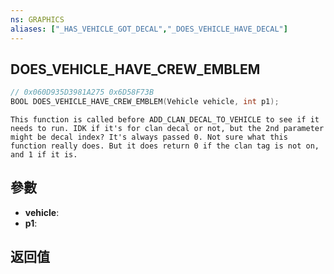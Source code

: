 ```yaml
---
ns: GRAPHICS
aliases: ["_HAS_VEHICLE_GOT_DECAL","_DOES_VEHICLE_HAVE_DECAL"]
---
```

## DOES_VEHICLE_HAVE_CREW_EMBLEM

```c
// 0x060D935D3981A275 0x6D58F73B
BOOL DOES_VEHICLE_HAVE_CREW_EMBLEM(Vehicle vehicle, int p1);
```

```
This function is called before ADD_CLAN_DECAL_TO_VEHICLE to see if it needs to run. IDK if it's for clan decal or not, but the 2nd parameter might be decal index? It's always passed 0. Not sure what this function really does. But it does return 0 if the clan tag is not on, and 1 if it is.  
```

## 參數
* **vehicle**: 
* **p1**: 

## 返回值
